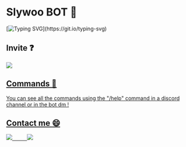 # Slywoo BOT :dolphin:

[![Typing SVG](https://readme-typing-svg.herokuapp.com/?lines=Slywoo+BOT+is+a+free+public+discord+bot+with+multiple+features+!)](https://git.io/typing-svg)


## Invite :question:

<a href="https://discord.com/api/oauth2/authorize?client_id=1032590011629064273&permissions=8&redirect_uri=https%3A%2F%2Fdiscord.com%2Fapi%2Foauth2%2Fauthorize%3Fclient_id%3D1032590011629064273%26permissions%3D8%26scope%3Dbot&response_type=code&scope=guilds%20guilds.join%20bot%20applications.builds.upload%20applications.builds.read%20applications.commands%20messages.read%20voice%20dm_channels.read"/> <img src="https://img.shields.io/badge/Discord-5865F2?style=for-the-badge&logo=discord&logoColor=white"/>


## Commands :octopus:

You can see all the commands using the "/help" command in a discord channel or in the bot dm !


## Contact me :smile:

<a href="https://www.instagram.com/louis.chmb_/"/> <img src="https://img.shields.io/badge/Instagram-E4405F?style=for-the-badge&logo=instagram&logoColor=white"/> &emsp; &emsp;
<a href="https://www.linkedin.com/in/louis-chambon-4175b2225/"/> <img src="https://img.shields.io/badge/LinkedIn-0077B5?style=for-the-badge&logo=linkedin&logoColor=white"/>
